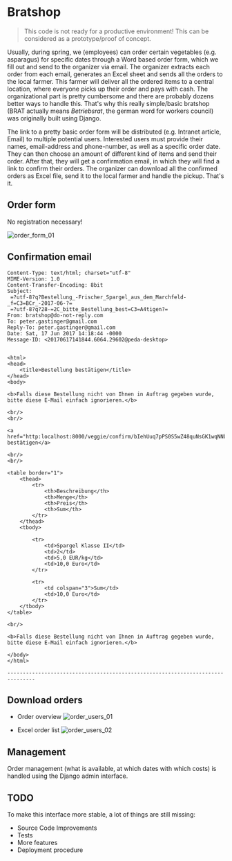 # Bratshop

> This code is not ready for a productive environment! This can be considered as a prototype/proof of concept.

Usually, during spring, we (employees) can order certain vegetables (e.g. asparagus)
for specific dates through a Word based order form, which we fill out and send to 
the organizer via email. The organizer extracts each order from each email, 
generates an Excel sheet and sends all the orders to the local farmer. This farmer 
will deliver all the ordered items to a central location, where everyone picks up 
their order and pays with cash. The organizational part is pretty cumbersome and 
there are probably dozens better ways to handle this. That's why this really 
simple/basic bratshop (BRAT actually means _Betriebsrat_, the german word for 
workers council) was originally built using Django. 

The link to a pretty basic order form will be distributed (e.g. Intranet article, 
Email) to multiple potential users. Interested users must provide their names, 
email-address and phone-number, as well as a specific order date. They can then 
choose an amount of different kind of items and send their order. After that, they 
will get a confirmation email, in which they will find a link to confirm their 
orders. 
The organizer can download all the confirmed orders as Excel file, send it to 
the local farmer and handle the pickup. That's it.

## Order form

No registration necessary!

![order_form_01](https://user-images.githubusercontent.com/3997488/27031418-73a3bfee-4f70-11e7-8c8d-a57c8db28d41.png)

## Confirmation email

```
Content-Type: text/html; charset="utf-8"
MIME-Version: 1.0
Content-Transfer-Encoding: 8bit
Subject: 
 =?utf-8?q?Bestellung_-Frischer_Spargel_aus_dem_Marchfeld-_f=C3=BCr_-2017-06-?=
 =?utf-8?q?28-=2C_bitte_Bestellung_best=C3=A4tigen?=
From: bratshop@do-not-reply.com
To: peter.gastinger@gmail.com
Reply-To: peter.gastinger@gmail.com
Date: Sat, 17 Jun 2017 14:18:44 -0000
Message-ID: <20170617141844.6064.29602@peda-desktop>


<html>
<head>
    <title>Bestellung bestätigen</title>
</head>
<body>

<b>Falls diese Bestellung nicht von Ihnen in Auftrag gegeben wurde, bitte diese E-Mail einfach ignorieren.</b>

<br/>
<br/>

<a href="http:localhost:8000/veggie/confirm/bIehUuq7pPS0S5wZ48quNsGK1wqNNboEghQKqRjA0o3d5SmFpnoPGmR2AzPgCia0">Bestellung bestätigen</a>

<br/>
<br/>

<table border="1">
    <thead>
        <tr>
            <th>Beschreibung</th>
            <th>Menge</th>
            <th>Preis</th>
            <th>Sum</th>
        </tr>
    </thead>
    <tbody>
    
        <tr>
            <td>Spargel Klasse II</td>
            <td>2</td>
            <td>5,0 EUR/kg</td>
            <td>10,0 Euro</td>
        </tr>
    
        <tr>
            <td colspan="3">Sum</td>
            <td>10,0 Euro</td>
        </tr>
    </tbody>
</table>

<br/>

<b>Falls diese Bestellung nicht von Ihnen in Auftrag gegeben wurde, bitte diese E-Mail einfach ignorieren.</b>

</body>
</html>

-------------------------------------------------------------------------------
```

## Download orders

* Order overview
![order_users_01](https://user-images.githubusercontent.com/3997488/27032704-873c660e-4f76-11e7-9323-b7c91de297a6.png)

* Excel order list
![order_users_02](https://user-images.githubusercontent.com/3997488/27032703-85ea6ea4-4f76-11e7-8b62-b88aa98b521d.png)

## Management 

Order management (what is available, at which dates with which costs) is handled using the Django admin interface.

## TODO
 
To make this interface more stable, a lot of things are still missing:

- Source Code Improvements
- Tests
- More features
- Deployment procedure
